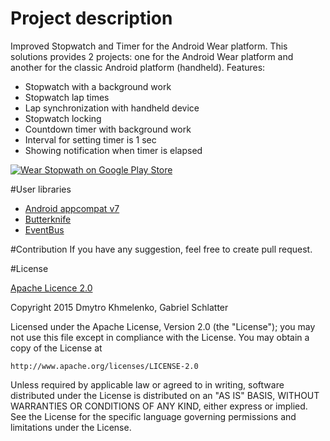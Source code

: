 # Project description
Improved Stopwatch and Timer for the Android Wear platform.
This solutions provides 2 projects: one for the Android Wear platform and another for the classic Android platform (handheld).
Features:
- Stopwatch with a background work
- Stopwatch lap times
- Lap synchronization with handheld device
- Stopwatch locking
- Countdown timer with background work
- Interval for setting timer is 1 sec
- Showing notification when timer is elapsed

[![Wear Stopwath on Google Play Store](http://developer.android.com/images/brand/en_generic_rgb_wo_60.png)](https://play.google.com/store/apps/details?id=com.cologne.hackaton.wearstopwatch)

#User libraries
- [Android appcompat v7](https://github.com/android/platform_frameworks_support/tree/master/v7/appcompat)
- [Butterknife](https://github.com/JakeWharton/butterknife)
- [EventBus](https://github.com/greenrobot/EventBus)

#Contribution
If you have any suggestion, feel free to create pull request.

#License

[Apache Licence 2.0](http://www.apache.org/licenses/LICENSE-2.0)

Copyright 2015 Dmytro Khmelenko, Gabriel Schlatter

Licensed under the Apache License, Version 2.0 (the "License");
you may not use this file except in compliance with the License.
You may obtain a copy of the License at

    http://www.apache.org/licenses/LICENSE-2.0

Unless required by applicable law or agreed to in writing, software
distributed under the License is distributed on an "AS IS" BASIS,
WITHOUT WARRANTIES OR CONDITIONS OF ANY KIND, either express or implied.
See the License for the specific language governing permissions and
limitations under the License.

